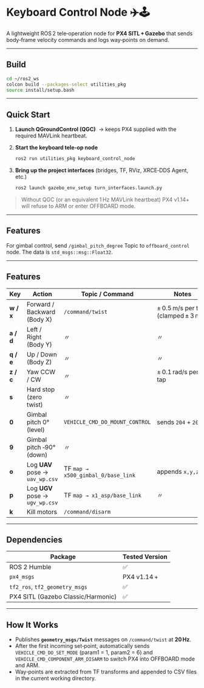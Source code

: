 # Keyboard Control Node ✈️🕹️

A lightweight ROS 2 tele‑operation node for **PX4 SITL + Gazebo** that sends body‑frame velocity commands and logs way‑points on demand.

---

## Build

```bash
cd ~/ros2_ws
colcon build --packages-select utilities_pkg
source install/setup.bash
```

---

## Quick Start

1. **Launch QGroundControl (QGC)**  → keeps PX4 supplied with the required MAVLink heartbeat.
2. **Start the keyboard tele‑op node**

   ```bash
   ros2 run utilities_pkg keyboard_control_node
   ```
3. **Bring up the project interfaces** (bridges, TF, RViz, XRCE‑DDS Agent, etc.)

   ```bash
   ros2 launch gazebo_env_setup turn_interfaces.launch.py
   ```

> Without QGC (or an equivalent 1 Hz MAVLink heartbeat) PX4 v1.14+ will refuse to ARM or enter OFFBOARD mode.
---
## Features


For gimbal control, send `/gimbal_pitch_degree` Topic to `offboard_control` node.
The data is `std_msgs::msg::Float32`.


---

## Features

| Key       | Action                          | Topic / Command                    | Notes                               |
| --------- | ------------------------------- | ---------------------------------- | ----------------------------------- |
| **w / x** | Forward / Backward (Body X)     | `/command/twist`                   | ± 0.5 m/s per tap (clamped ± 3 m/s) |
| **a / d** | Left / Right (Body Y)           | 〃                                 | 〃                                  |
| **q / e** | Up / Down (Body Z)              | 〃                                 | 〃                                  |
| **z / c** | Yaw CCW / CW                    | 〃                                 | ± 0.1 rad/s per tap                 |
| **s**     | Hard stop (zero twist)          | 〃                                 |                                     |
| **0**     | Gimbal pitch 0° (level)         | `VEHICLE_CMD_DO_MOUNT_CONTROL`     | sends `204` + `205`                 |
| **9**     | Gimbal pitch ‑90° (down)        | 〃                                 |                                     |
| **o**     | Log **UAV** pose → `uav_wp.csv` | TF `map → x500_gimbal_0/base_link` | appends `x,y,z`                     |
| **p**     | Log **UGV** pose → `ugv_wp.csv` | TF `map → x1_asp/base_link`        | 〃                                  |
| **k**     | Kill motors                     | `/command/disarm`                  |                                     |

---

## Dependencies

| Package                            | Tested Version |
| ---------------------------------- | -------------- |
| ROS 2 Humble                       | ✅              |
| `px4_msgs`                         | PX4 v1.14 +    |
| `tf2_ros`, `tf2_geometry_msgs`     | ✅              |
| PX4 SITL (Gazebo Classic/Harmonic) | ✅              |

---

## How It Works

* Publishes **`geometry_msgs/Twist`** messages on `/command/twist` at **20 Hz**.
* After the first incoming set‑point, automatically sends
  `VEHICLE_CMD_DO_SET_MODE` (param1 = 1, param2 = 6) and `VEHICLE_CMD_COMPONENT_ARM_DISARM` to switch PX4 into OFFBOARD mode and ARM.
* Way‑points are extracted from TF transforms and appended to CSV files in the current working directory.
